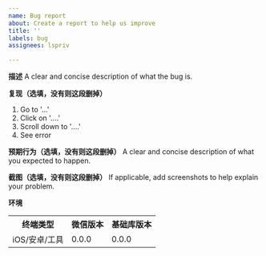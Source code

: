 ```yaml
---
name: Bug report
about: Create a report to help us improve
title: ''
labels: bug
assignees: lspriv

---
```


**描述**
A clear and concise description of what the bug is.

**复现（选填，没有则这段删掉）**
1. Go to '...'
2. Click on '....'
3. Scroll down to '....'
4. See error

**预期行为（选填，没有则这段删掉）**
A clear and concise description of what you expected to happen.

**截图（选填，没有则这段删掉）**
If applicable, add screenshots to help explain your problem.

**环境**
<table>
    <tr>
        <th>终端类型</th>
        <th>微信版本</th>
        <th>基础库版本</th>
    </tr>
    <tr>
        <td>iOS/安卓/工具</td>
        <td>0.0.0</td>
        <td>0.0.0</td>
    </tr>
</table>
